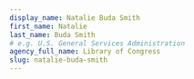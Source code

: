 ```yaml
---
display_name: Natalie Buda Smith
first_name: Natalie
last_name: Buda Smith
# e.g. U.S. General Services Administration
agency_full_name: Library of Congress
slug: natalie-buda-smith
---
```

